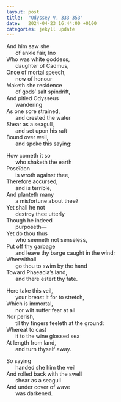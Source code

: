 ```yaml
---
layout: post
title:  "Odyssey V, 333-353"
date:   2024-04-23 16:44:00 +0100
categories: jekyll update
---
```


And him saw she <br>
&nbsp;&nbsp;&nbsp;&nbsp;&nbsp;&nbsp;of ankle fair, Ino<br>
Who was white goddess, <br>
&nbsp;&nbsp;&nbsp;&nbsp;&nbsp;&nbsp;daughter of Cadmus,<br>
Once of mortal speech,<br>
&nbsp;&nbsp;&nbsp;&nbsp;&nbsp;&nbsp;now of honour<br>
Maketh she residence<br>
&nbsp;&nbsp;&nbsp;&nbsp;&nbsp;&nbsp;of gods’ salt spindrift,<br>
And pitied Odysseus <br>
&nbsp;&nbsp;&nbsp;&nbsp;&nbsp;&nbsp;wandering<br>
As one sore strained,<br>
&nbsp;&nbsp;&nbsp;&nbsp;&nbsp;&nbsp;and crested the water<br>
Shear as a seagull,<br>
&nbsp;&nbsp;&nbsp;&nbsp;&nbsp;&nbsp;and set upon his raft<br>
Bound over well,<br>
&nbsp;&nbsp;&nbsp;&nbsp;&nbsp;&nbsp;and spoke this saying:<br>

How cometh it so<br>
&nbsp;&nbsp;&nbsp;&nbsp;&nbsp;&nbsp;who shaketh the earth<br>
Poseïdon<br>
&nbsp;&nbsp;&nbsp;&nbsp;&nbsp;&nbsp;is wroth against thee,<br>
Therefore accursed,<br>
&nbsp;&nbsp;&nbsp;&nbsp;&nbsp;&nbsp;and is terrible,<br>
And planteth many<br>
&nbsp;&nbsp;&nbsp;&nbsp;&nbsp;&nbsp;a misfortune about thee?<br>
Yet shall he not<br>
&nbsp;&nbsp;&nbsp;&nbsp;&nbsp;&nbsp;destroy thee utterly<br>
Though he indeed<br>
&nbsp;&nbsp;&nbsp;&nbsp;&nbsp;&nbsp;purposeth—<br>
Yet do thou thus<br>
&nbsp;&nbsp;&nbsp;&nbsp;&nbsp;&nbsp;who seemeth not senseless,<br>
Put off thy garbage <br>
&nbsp;&nbsp;&nbsp;&nbsp;&nbsp;&nbsp;and leave thy barge caught in the wind;<br>
Wherwithall<br>
&nbsp;&nbsp;&nbsp;&nbsp;&nbsp;&nbsp;go thou to swim by the hand<br>
Toward Phaeacia’s land, <br>
&nbsp;&nbsp;&nbsp;&nbsp;&nbsp;&nbsp;and there estert thy fate.<br>

Here take this veil,<br>
&nbsp;&nbsp;&nbsp;&nbsp;&nbsp;&nbsp;your breast it for to stretch,<br>
Which is immortal, <br>
&nbsp;&nbsp;&nbsp;&nbsp;&nbsp;&nbsp;nor wilt suffer fear at all<br>
Nor perish,<br>
&nbsp;&nbsp;&nbsp;&nbsp;&nbsp;&nbsp;til thy fingers feeleth at the ground:<br>
Whereat to cast<br>
&nbsp;&nbsp;&nbsp;&nbsp;&nbsp;&nbsp;it to the wine glossed sea<br>
At length from land,<br>
&nbsp;&nbsp;&nbsp;&nbsp;&nbsp;&nbsp;and turn thyself away. <br>


So saying <br>
&nbsp;&nbsp;&nbsp;&nbsp;&nbsp;&nbsp;handed she him the veil <br>
And rolled back with the swell<br>
&nbsp;&nbsp;&nbsp;&nbsp;&nbsp;&nbsp;shear as a seagull<br>
And under cover of wave<br>
&nbsp;&nbsp;&nbsp;&nbsp;&nbsp;&nbsp;was darkened.<br>



